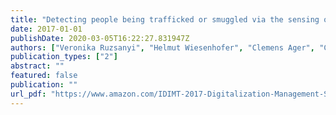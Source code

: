 ```yaml
---
title: "Detecting people being trafficked or smuggled via the sensing of trace volatiles"
date: 2017-01-01
publishDate: 2020-03-05T16:22:27.831947Z
authors: ["Veronika Ruzsanyi", "Helmut Wiesenhofer", "Clemens Ager", "Chris A. Mayhew"]
publication_types: ["2"]
abstract: ""
featured: false
publication: ""
url_pdf: "https://www.amazon.com/IDIMT-2017-Digitalization-Management-Schriftenreihe-Informatik/dp/399062119X?SubscriptionId=AKIAIOBINVZYXZQZ2U3A&tag=chimbori05-20&linkCode=xm2&camp=2025&creative=165953&creativeASIN=399062119X"
---
```


